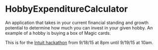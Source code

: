 # HobbyExpenditureCalculator
An application that takes in your current financial standing and growth potential to determine how much you can invest in your given hobby. An example of a hobby is buying a box of Magic cards.

This is for the <a href='https://github.com/intuit-recruiting/hackathon/wiki/Hack-Into-It-Challenge-Information'>Intuit hackathon</a> from 9/18/15 at 8pm until 9/19/15 at 10am.
